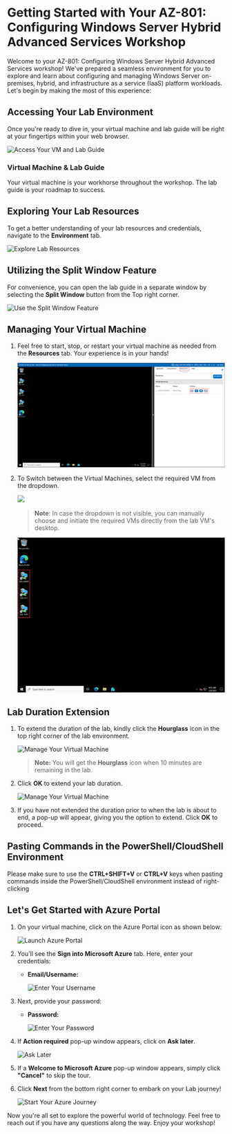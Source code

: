 # Getting Started with Your AZ-801: Configuring Windows Server Hybrid Advanced Services Workshop
 
Welcome to your AZ-801: Configuring Windows Server Hybrid Advanced Services workshop! We've prepared a seamless environment for you to explore and learn about configuring and managing Windows Server on-premises, hybrid, and infrastructure as a service (IaaS) platform workloads. Let's begin by making the most of this experience:
 
## Accessing Your Lab Environment
 
Once you're ready to dive in, your virtual machine and lab guide will be right at your fingertips within your web browser.
 
  ![Access Your VM and Lab Guide](../Media/labguide-1.png)

### Virtual Machine & Lab Guide
 
Your virtual machine is your workhorse throughout the workshop. The lab guide is your roadmap to success.
 
## Exploring Your Lab Resources
 
To get a better understanding of your lab resources and credentials, navigate to the **Environment** tab.
 
  ![Explore Lab Resources](../Media/env-1.png)
 
## Utilizing the Split Window Feature
 
For convenience, you can open the lab guide in a separate window by selecting the **Split Window** button from the Top right corner.
 
  ![Use the Split Window Feature](../Media/spl.png)
 
## Managing Your Virtual Machine
 
1. Feel free to start, stop, or restart your virtual machine as needed from the **Resources** tab. Your experience is in your hands!
 
   ![Manage Your Virtual Machine](../Media/resources.png)

2. To Switch between the Virtual Machines, select the required VM from the dropdown.

   ![](../media/switch.png)

   >**Note**: In case the dropdown is not visible, you can manually choose and initiate the required VMs directly from the lab VM's desktop.

      ![](../media/hyperv-vm.png)
   
## Lab Duration Extension

1. To extend the duration of the lab, kindly click the **Hourglass** icon in the top right corner of the lab environment. 

    ![Manage Your Virtual Machine](../Media/gext.png)

    >**Note:** You will get the **Hourglass** icon when 10 minutes are remaining in the lab.

2. Click **OK** to extend your lab duration.
 
   ![Manage Your Virtual Machine](../Media/gext2.png)

3. If you have not extended the duration prior to when the lab is about to end, a pop-up will appear, giving you the option to extend. Click **OK** to proceed.

## Pasting Commands in the PowerShell/CloudShell Environment

Please make sure to use the **CTRL+SHIFT+V** or **CTRL+V** keys when pasting commands inside the PowerShell/CloudShell environment instead of right-clicking

## Let's Get Started with Azure Portal
 
1. On your virtual machine, click on the Azure Portal icon as shown below:
 
   ![Launch Azure Portal](../Media/sc900-image(1).png)

 
2. You'll see the **Sign into Microsoft Azure** tab. Here, enter your credentials:
 
   - **Email/Username:** <inject key="AzureAdUserEmail"></inject>
 
     ![Enter Your Username](../Media/sc900-image-1.png)
 
3. Next, provide your password:
 
   - **Password:** <inject key="AzureAdUserPassword"></inject>
 
      ![Enter Your Password](../Media/sc900-image-2.png)

1. If **Action required** pop-up window appears, click on **Ask later**.

   ![Ask Later](../Media/2test1.png)

1. If a **Welcome to Microsoft Azure** pop-up window appears, simply click **"Cancel"** to skip the tour.
1. Click **Next** from the bottom right corner to embark on your Lab journey!
 
   ![Start Your Azure Journey](../Media/sc900-image(3).png)
 
Now you're all set to explore the powerful world of technology. Feel free to reach out if you have any questions along the way. Enjoy your workshop!
